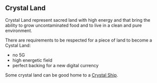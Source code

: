 ## Crystal Land

Crystal Land represent sacred land with high energy and that bring the ability to grow uncontaminated food and to live in a clean and pure environment. 

There are requirements to be respected for a piece of land to become a Cystal Land: 
- no 5G
- high energetic field
- perfect backing for a new digital currency

Some crystal land can be good home to a [Crystal Ship](crystal_ship_intro.md).